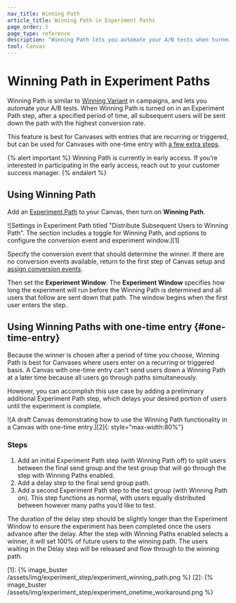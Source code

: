 ```yaml
---
nav_title: Winning Path 
article_title: Winning Path in Experiment Paths 
page_order: 1
page_type: reference
description: "Winning Path lets you automate your A/B tests when turned on for an Experiment Path step."
tool: Canvas
---
```


# Winning Path in Experiment Paths

Winning Path is similar to [Winning Variant]({{site.baseurl}}/user_guide/engagement_tools/testing/multivariant_testing/create_multivariate_campaign/#optimizations) in campaigns, and lets you automate your A/B tests. When Winning Path is turned on in an Experiment Path step, after a specified period of time, all subsequent users will be sent down the path with the highest conversion rate.

This feature is best for Canvases with entries that are recurring or triggered, but can be used for Canvases with one-time entry with [a few extra steps](#one-time-entry).

{% alert important %}
Winning Path is currently in early access. If you’re interested in participating in the early access, reach out to your customer success manager.
{% endalert %}

## Using Winning Path

Add an [Experiment Path]({{site.baseurl}}/user_guide/engagement_tools/canvas/canvas_components/experiment_step/) to your Canvas, then turn on **Winning Path**. 

![Settings in Experiment Path titled "Distribute Subsequent Users to Winning Path". The section includes a toggle for Winning Path, and options to configure the conversion event and experiment window.][1]

Specify the conversion event that should determine the winner. If there are no conversion events available, return to the first step of Canvas setup and [assign conversion events]({{site.baseurl}}/user_guide/engagement_tools/canvas/create_a_canvas/create_a_canvas/#choose-conversion-events).

Then set the **Experiment Window**. The **Experiment Window** specifies how long the experiment will run before the Winning Path is determined and all users that follow are sent down that path. The window begins when the first user enters the step.

## Using Winning Paths with one-time entry {#one-time-entry}

Because the winner is chosen after a period of time you choose, Winning Path is best for Canvases where users enter on a recurring or triggered basis. A Canvas with one-time entry can't send users down a Winning Path at a later time because all users go through paths simultaneously. 

However, you can accomplish this use case by adding a preliminary additional Experiment Path step, which delays your desired portion of users until the experiment is complete.

![A draft Canvas demonstrating how to use the Winning Path functionality in a Canvas with one-time entry.][2]{: style="max-width:80%"}

### Steps

1. Add an initial Experiment Path step (with Winning Path off) to split users between the final send group and the test group that will go through the step with Winning Paths enabled. 
2. Add a delay step to the final send group path. 
3. Add a second Experiment Path step to the test group (with Winning Path on). This step functions as normal, with users equally distributed between however many paths you’d like to test.

The duration of the delay step should be slightly longer than the Experiment Window to ensure the experiment has been completed once the users advance after the delay. After the step with Winning Paths enabled selects a winner, it will set 100% of future users to the winning path. The users waiting in the Delay step will be released and flow through to the winning path.

[1]: {% image_buster /assets/img/experiment_step/experiment_winning_path.png %}
[2]: {% image_buster /assets/img/experiment_step/experiment_onetime_workaround.png %}
